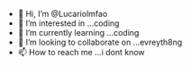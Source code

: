 - 👋 Hi, I’m @Lucariolmfao
- 👀 I’m interested in ...coding
- 🌱 I’m currently learning ...coding
- 💞️ I’m looking to collaborate on ...evreyth8ng
- 📫 How to reach me ...i dont know


<!---
Lucariolmfao/Lucariolmfao is a ✨ special ✨ repository because its `README.md` (this file) appears on your GitHub profile.
You can click the Preview link to take a look at your changes.
--->
